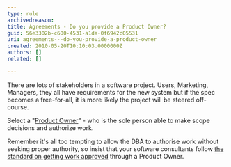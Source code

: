 ```yaml
---
type: rule
archivedreason: 
title: Agreements - Do you provide a Product Owner?
guid: 56e3302b-c600-4531-a1da-0f6942c05531
uri: agreements---do-you-provide-a-product-owner
created: 2010-05-20T10:10:03.0000000Z
authors: []
related: []

---
```


There are lots of stakeholders in a software project. Users, Marketing, Managers, they all have requirements for the new system but if the spec becomes a free-for-all, it is more likely the project will be steered off-course.  
<!--endintro-->

Select a "[Product Owner](/management-do-you-know-who-has-authority)" - who is the sole person able to make scope decisions and authorize work.

Remember it's all too tempting to allow the DBA to authorise work without seeking proper authority, so insist that your software consultants follow [the standard on getting work approved](/approval-do-you-get-work-approved-before-you-do-it) through a Product Owner.
